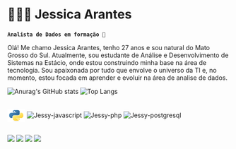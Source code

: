 # 👩🏻‍💻 Jessica Arantes

**`Analista de Dados em formação 🔧`**

Olá! Me chamo Jessica Arantes, tenho 27 anos e sou natural do Mato Grosso do Sul. Atualmente, sou estudante de Análise e Desenvolvimento de Sistemas na Estácio, onde estou construindo minha base na área de tecnologia.
Sou apaixonada por tudo que envolve o universo da TI e, no momento, estou focada em aprender e evoluir na área de analise de dados.

![Anurag's GitHub stats](https://github-readme-stats.vercel.app/api?username=JessyArantes&show_icons=true&theme=dracula)
![Top Langs](https://github-readme-stats.vercel.app/api/top-langs/?username=JessyArantes&layout=compact)

<div style="display: inline_block"><br>
  <img align="center" alt="Jessy-Python" height="30" width="40" src="https://raw.githubusercontent.com/devicons/devicon/master/icons/python/python-original.svg">
  <img align="center" alt="Jessy-javascript" height="30" width="40" src="https://cdn.jsdelivr.net/gh/devicons/devicon@latest/icons/javascript/javascript-plain.svg">
  <img align="center" alt="Jessy-php" height="30" width="40" src="https://cdn.jsdelivr.net/gh/devicons/devicon@latest/icons/php/php-original.svg">
  <img align="center" alt="Jessy-postgresql" height="30" width="40" src="https://cdn.jsdelivr.net/gh/devicons/devicon@latest/icons/postgresql/postgresql-original.svg">
  
</div>
  
  ##
 
<div> 
   <a href="https://www.instagram.com/jessicaarantes_/" target="_blank"><img src="https://img.shields.io/badge/-Instagram-%23E4405F?style=for-the-badge&logo=instagram&logoColor=white" target="_blank"></a>
 	 <a href="https://discord.gg/Jessy5515" target="_blank"><img src="https://img.shields.io/badge/Discord-7289DA?style=for-the-badge&logo=discord&logoColor=white" target="_blank"></a> 
  <a href = "mailto:jessicaarantestanaka@outlook.com"><img src="https://img.shields.io/badge/-Gmail-%23333?style=for-the-badge&logo=gmail&logoColor=white" target="_blank"></a>
  <a href="https://www.linkedin.com/in/jessica-arantes-tanaka-aa8a6899/" target="_blank"><img src="https://img.shields.io/badge/-LinkedIn-%230077B5?style=for-the-badge&logo=linkedin&logoColor=white" target="_blank"></a> 
  
</div>
